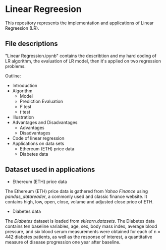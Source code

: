 # Linear Regreesion

This repository represents the implementation and applications of Linear Regreesion (LR). 

## File descriptions
"Linear Regression.ipynb" contains the describtion and my hard coding of LR algorithm, the evaluation of LR model, then it's applied on two regression problems.

Outline:
* Introduction
* Algorithm
  * Model
  * Prediction Evaluation
  * *F* test
  * *t* test
* Illustration
* Advantages and Disadvantages
    * Advantages
    * Disadvantages
* Code of linear regression
* Applications on data sets
    * Ethereum (ETH) price data
    * Diabetes data

## Dataset used in applications

* Ethereum (ETH) price data

The Ethereum (ETH) price data is gathered from *Yahoo Finance* using *pandas_datareader*, a commonly used and classic finance website. It contains high,	low,	open,	close,	volume and	adjusted close price of ETH.

* Diabetes data

The *Diabetes* dataset is loaded from *sklearn.datasets*. The Diabetes data contains ten baseline variables, age, sex, body mass index, average blood pressure, and six blood serum measurements were obtained for each of n = 442 diabetes patients, as well as the response of interest, a quantitative measure of disease progression one year after baseline.
